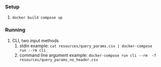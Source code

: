 

### Setup
1. `docker build compose up`

### Running 
1. CLI, two input methods
   1. stdin example: `cat resources/query_params.csv | docker-compose run --rm cli`
   2. command line argument example: `docker-compose run cli --rm  -f resources/query_params_no_header.csv` 
   
